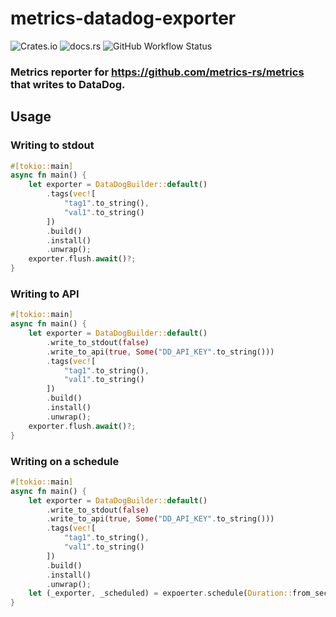 # metrics-datadog-exporter

![Crates.io](https://img.shields.io/crates/v/metrics-datadog-exporter)
![docs.rs](https://docs.rs/metrics-datadog-exporter/badge.svg)
![GitHub Workflow Status](https://img.shields.io/github/workflow/status/sevco/metrics-datadog-exporter-rs/CI)

### Metrics reporter for https://github.com/metrics-rs/metrics that writes to DataDog.

## Usage

### Writing to stdout

```rust
#[tokio::main]
async fn main() {
    let exporter = DataDogBuilder::default()
        .tags(vec![
            "tag1".to_string(),
            "val1".to_string()
        ])
        .build()
        .install()
        .unwrap();
    exporter.flush.await()?;
}
```

### Writing to API
```rust
#[tokio::main]
async fn main() {
    let exporter = DataDogBuilder::default()
        .write_to_stdout(false)
        .write_to_api(true, Some("DD_API_KEY".to_string()))
        .tags(vec![
            "tag1".to_string(),
            "val1".to_string()
        ])
        .build()
        .install()
        .unwrap();
    exporter.flush.await()?;
}
```

### Writing on a schedule
```rust
#[tokio::main]
async fn main() {
    let exporter = DataDogBuilder::default()
        .write_to_stdout(false)
        .write_to_api(true, Some("DD_API_KEY".to_string()))
        .tags(vec![
            "tag1".to_string(),
            "val1".to_string()
        ])
        .build()
        .install()
        .unwrap();
    let (_exporter, _scheduled) = expoerter.schedule(Duration::from_secs(10));
}
```